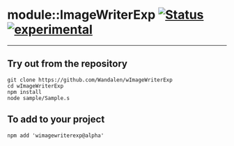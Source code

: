 
# module::ImageWriterExp  [![Status](https://github.com/Wandalen/wImageWriterExp/workflows/publish/badge.svg)](https://github.com/Wandalen/wImageWriterExp/actions?query=workflow%3Apublish) [![experimental](https://img.shields.io/badge/stability-experimental-orange.svg)](https://github.com/emersion/stability-badges#experimental)

___

## Try out from the repository
```
git clone https://github.com/Wandalen/wImageWriterExp
cd wImageWriterExp
npm install
node sample/Sample.s
```

## To add to your project
```
npm add 'wimagewriterexp@alpha'
```




